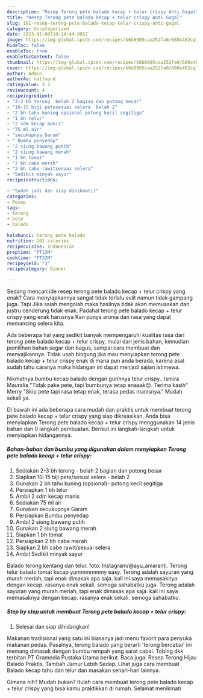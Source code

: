 ```yaml
---
description: "Resep Terong pete balado kecap + telur crispy Anti Gagal"
title: "Resep Terong pete balado kecap + telur crispy Anti Gagal"
slug: 181-resep-terong-pete-balado-kecap-telur-crispy-anti-gagal
category: Uncategorized
date: 2023-01-06T19:14:44.985Z
image: https://img-global.cpcdn.com/recipes/b6b8905caa252fa0/680x482cq70/terong-pete-balado-kecap-telur-crispy-foto-resep-utama.jpg
hideToc: false
enableToc: true
enableTocContent: false
thumbnail: https://img-global.cpcdn.com/recipes/b6b8905caa252fa0/680x482cq70/terong-pete-balado-kecap-telur-crispy-foto-resep-utama.jpg
cover: https://img-global.cpcdn.com/recipes/b6b8905caa252fa0/680x482cq70/terong-pete-balado-kecap-telur-crispy-foto-resep-utama.jpg
author: Admin
authorAv: notfound
ratingvalue: 3.1
reviewcount: 4
recipeingredient:
- "2-3 bh terong  belah 2 bagian dan potong besar"
- "10-15 biji petesesuai selera  belah 2"
- "2 bh tahu kuning opsional potong kecil segitiga"
- "1 bh telur"
- "2 sdm kecap manis"
- "75 ml air"
- "secukupnya Garam"
- " Bumbu penyedap"
- "2 siung bawang putih"
- "2 siung bawang merah"
- "1 bh tomat"
- "2 bh cabe merah"
- "2 bh cabe rawitsesuai selera"
- "Sedikit minyak sayur"
recipeinstructions:

- "Sudah jadi dan siap dinikmati!"
categories:
- Resep
tags:
- terong
- pete
- balado

katakunci: terong pete balado 
nutrition: 101 calories
recipecuisine: Indonesian
preptime: "PT13M"
cooktime: "PT32M"
recipeyield: "3"
recipecategory: Dinner

---
```



Sedang mencari ide resep terong pete balado kecap + telur crispy yang enak? Cara menyiapkannya sangat tidak terlalu sulit namun tidak gampang juga. Tapi Jika salah mengolah maka hasilnya tidak akan memuaskan dan justru cenderung tidak enak. Padahal terong pete balado kecap + telur crispy yang enak harusnya Kan punya aroma dan rasa yang dapat memancing selera kita.


Ada beberapa hal yang sedikit banyak mempengaruhi kualitas rasa dari terong pete balado kecap + telur crispy, mulai dari jenis bahan, kemudian pemilihan bahan segar dan bagus, sampai cara membuat dan menyajikannya. Tidak usah bingung jika mau menyiapkan terong pete balado kecap + telur crispy enak di mana pun anda berada, karena asal sudah tahu caranya maka hidangan ini dapat menjadi sajian istimewa.

Nikmatnya bumbu kecap balado dengan gurihnya telur crispy.. Ismira Mauralia &#34;Tidak pake pete, tapi bumbunya tetap enaaak😍. Terima kasih&#34; Merry &#34;Skip pete tapi rasa tetap enak, terasa pedas manisnya.&#34; Mudah sekali ya.


Di bawah ini ada beberapa cara mudah dan praktis untuk membuat terong pete balado kecap + telur crispy yang siap dikreasikan. Anda bisa menyiapkan Terong pete balado kecap + telur crispy menggunakan 14 jenis bahan dan 0 langkah pembuatan. Berikut ini langkah-langkah untuk menyiapkan hidangannya.

<!--inarticleads1-->

##### Bahan-bahan dan bumbu yang digunakan dalam menyiapkan Terong pete balado kecap + telur crispy:

1. Sediakan 2-3 bh terong - belah 2 bagian dan potong besar
1. Siapkan 10-15 biji pete/sesuai selera - belah 2
1. Gunakan 2 bh tahu kuning (opsional)- potong kecil segitiga
1. Persiapkan 1 bh telur
1. Ambil 2 sdm kecap manis
1. Sediakan 75 ml air
1. Gunakan secukupnya Garam
1. Persiapkan  Bumbu penyedap
1. Ambil 2 siung bawang putih
1. Gunakan 2 siung bawang merah
1. Siapkan 1 bh tomat
1. Persiapkan 2 bh cabe merah
1. Siapkan 2 bh cabe rawit/sesuai selera
1. Ambil Sedikit minyak sayur


Balado terong kentang dan telur. foto: Instagram/@ayu_amaranti. Terong telur balado tomat kecap yummmmmmy easy. Terong adalah sayuran yang murah meriah, tapi enak dimasak apa saja. kali ini saya memasaknya dengan kecap. rasanya enak sekali. semoga sahabatku juga. Terong adalah sayuran yang murah meriah, tapi enak dimasak apa saja. kali ini saya memasaknya dengan kecap. rasanya enak sekali. semoga sahabatku. 

<!--inarticleads2-->

##### Step by step untuk membuat Terong pete balado kecap + telur crispy:


1. Selesai dan siap dihidangkan!

Makanan tradisional yang satu ini biasanya jadi menu favorit para penyuka makanan pedas. Pasalnya, terong balado yang berarti &#39;terong bercabai&#39; ini memang dimasak dengan bumbu rempah yang sarat cabai. Tobing dkk terbitan PT Gramedia Pustaka Utama berikut. Baca juga: Resep Terong Hijau Balado Praktis, Tambah Jamur Lebih Sedap. Lihat juga cara membuat Balado kecap tahu dan telur dan masakan sehari-hari lainnya. 

Gimana nih? Mudah bukan? Itulah cara membuat terong pete balado kecap + telur crispy yang bisa kamu praktikkan di rumah. Selamat menikmati
